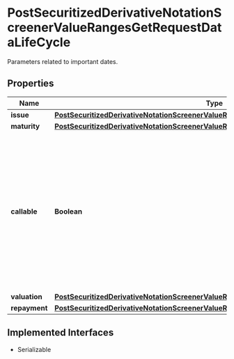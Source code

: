 

# PostSecuritizedDerivativeNotationScreenerValueRangesGetRequestDataLifeCycle

Parameters related to important dates.

## Properties

Name | Type | Description | Notes
------------ | ------------- | ------------- | -------------
**issue** | [**PostSecuritizedDerivativeNotationScreenerValueRangesGetRequestDataLifeCycleIssue**](PostSecuritizedDerivativeNotationScreenerValueRangesGetRequestDataLifeCycleIssue.md) |  |  [optional]
**maturity** | [**PostSecuritizedDerivativeNotationScreenerValueRangesGetRequestDataLifeCycleMaturity**](PostSecuritizedDerivativeNotationScreenerValueRangesGetRequestDataLifeCycleMaturity.md) |  |  [optional]
**callable** | **Boolean** | Restricts the result to securitized derivatives that are callable (&#x60;true&#x60;) or are not callable (&#x60;false&#x60;). A callable instrument is one that may be redeemed by the issuer prior to maturity. |  [optional]
**valuation** | [**PostSecuritizedDerivativeNotationScreenerValueRangesGetRequestDataLifeCycleValuation**](PostSecuritizedDerivativeNotationScreenerValueRangesGetRequestDataLifeCycleValuation.md) |  |  [optional]
**repayment** | [**PostSecuritizedDerivativeNotationScreenerValueRangesGetRequestDataLifeCycleRepayment**](PostSecuritizedDerivativeNotationScreenerValueRangesGetRequestDataLifeCycleRepayment.md) |  |  [optional]


## Implemented Interfaces

* Serializable


